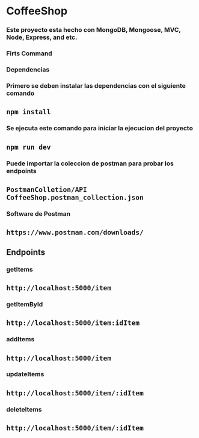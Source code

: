 # CoffeeShop
### Este proyecto esta hecho con MongoDB, Mongoose, MVC, Node, Express, and etc.

### Firts Command

### Dependencias

### Primero se deben instalar las dependencias con el siguiente comando

## `npm install`

### Se ejecuta este comando para iniciar la ejecucion del proyecto

## `npm run dev`

### Puede importar la coleccion de postman para probar los endpoints

## `PostmanColletion/API CoffeeShop.postman_collection.json`

### Software de Postman

## `https://www.postman.com/downloads/`

## Endpoints

### getItems

## `http://localhost:5000/item`

### getItemById

## `http://localhost:5000/item:idItem`

### addItems

## `http://localhost:5000/item`

### updateItems

## `http://localhost:5000/item/:idItem`

### deleteItems

## `http://localhost:5000/item/:idItem`
